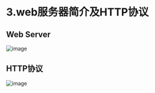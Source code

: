 # 3.web服务器简介及HTTP协议  

## Web Server  

![image](https://user-images.githubusercontent.com/58176267/181236261-def07925-a6f6-48d2-89ef-0b90bf72951f.png)  


## HTTP协议  

![image](https://user-images.githubusercontent.com/58176267/181238061-09fc5910-9638-4a18-9169-340919c23d6b.png)  





